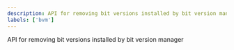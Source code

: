 ```yaml
---
description: API for removing bit versions installed by bit version manager
labels: ['bvm']
---
```


API for removing bit versions installed by bit version manager
